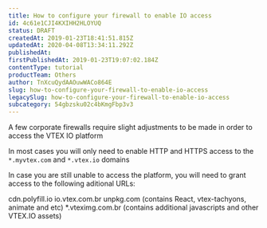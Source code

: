 ```yaml
---
title: How to configure your firewall to enable IO access
id: 4c61e1CJI4KXIHH2HLOYUQ
status: DRAFT
createdAt: 2019-01-23T18:41:51.815Z
updatedAt: 2020-04-08T13:34:11.292Z
publishedAt: 
firstPublishedAt: 2019-01-23T19:07:02.184Z
contentType: tutorial
productTeam: Others
author: TnXcuQydAAOuwWACo864E
slug: how-to-configure-your-firewall-to-enable-io-access
legacySlug: how-to-configure-your-firewall-to-enable-io-access
subcategory: 54gbzsku02c4bKmgFbp3v3
---
```


A few corporate firewalls require slight adjustments to be made in order to access the VTEX IO platform

In most cases you will only need to enable HTTP and HTTPS access to the  `*.myvtex.com` and `*.vtex.io` domains

In case you are still unable to access the platform, you will need to grant access to the following aditional URLs:

cdn.polyfill.io
io.vtex.com.br 
unpkg.com (contains React, vtex-tachyons, animate and etc)
*.vteximg.com.br (contains additional javascripts and other VTEX.IO assets)

